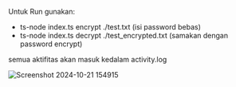 Untuk Run gunakan:
- ts-node index.ts encrypt ./test.txt (isi password bebas)
- ts-node index.ts decrypt ./test_encrypted.txt (samakan dengan password encrypt)

semua aktifitas akan masuk kedalam activity.log


![Screenshot 2024-10-21 154915](https://github.com/user-attachments/assets/18f472d4-750c-488e-86fb-fc0ca1bf2012)
